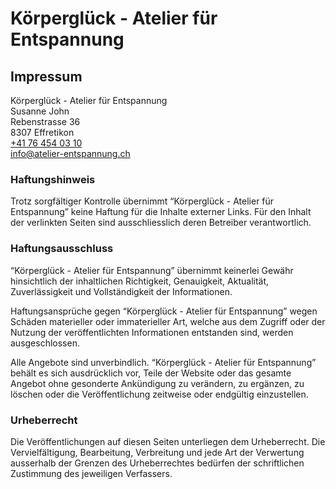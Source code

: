 # Körperglück - Atelier für Entspannung
## Impressum
Körperglück - Atelier für Entspannung  
Susanne John  
Rebenstrasse 36  
8307 Effretikon  
[+41 76 454 03 10](tel:+41764540310)  
[info@atelier-entspannung.ch](mailto:info@atelier-entspannung.ch)

### Haftungshinweis
Trotz sorgfältiger Kontrolle übernimmt “Körperglück - Atelier für Entspannung” keine Haftung für die Inhalte externer Links. Für den Inhalt der verlinkten Seiten sind ausschliesslich deren Betreiber verantwortlich. 

### Haftungsausschluss
“Körperglück - Atelier für Entspannung” übernimmt keinerlei Gewähr hinsichtlich der inhaltlichen Richtigkeit, Genauigkeit, Aktualität, Zuverlässigkeit und Vollständigkeit der Informationen.

Haftungsansprüche gegen “Körperglück - Atelier für Entspannung” wegen Schäden materieller oder immaterieller Art, welche aus dem Zugriff oder der Nutzung der veröffentlichten Informationen entstanden sind, werden ausgeschlossen.

Alle Angebote sind unverbindlich. “Körperglück - Atelier für Entspannung” behält es sich ausdrücklich vor, Teile der Website oder das gesamte Angebot ohne gesonderte Ankündigung zu verändern, zu ergänzen, zu löschen oder die Veröffentlichung zeitweise oder endgültig einzustellen.

### Urheberrecht
Die Veröffentlichungen auf diesen Seiten unterliegen dem Urheberrecht. Die Vervielfältigung, Bearbeitung, Verbreitung und jede Art der Verwertung ausserhalb der Grenzen des Urheberrechtes bedürfen der schriftlichen Zustimmung des jeweiligen Verfassers. 
